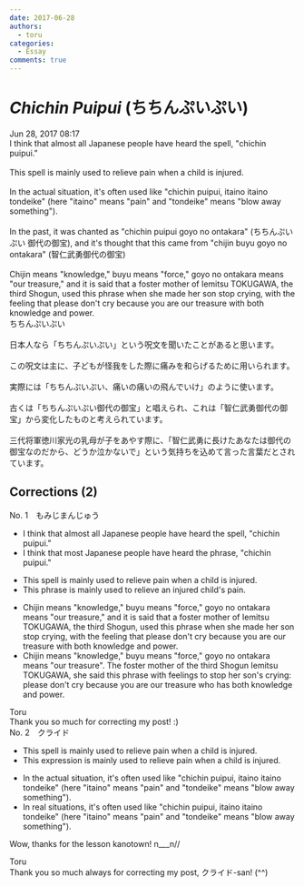```yaml
---
date: 2017-06-28
authors:
  - toru
categories:
  - Essay
comments: true
---
```


# <strong><em>Chichin Puipui</strong></em> (ちちんぷいぷい)
<div class="date">Jun 28, 2017 08:17</div>
<div id="post"><div id="body_show_ori">
I think that almost all Japanese people have heard the spell, "chichin puipui."<br/><br/>This spell is mainly used to relieve pain when a child is injured.<br/><br/>In the actual situation, it's often used like "chichin puipui, itaino itaino tondeike" (here "itaino" means "pain" and "tondeike" means "blow away something").<br/><br/>In the past, it was chanted as "chichin puipui goyo no ontakara" (ちちんぷいぷい 御代の御宝), and it's thought that this came from "chijin buyu goyo no ontakara" (智仁武勇御代の御宝)<br/><br/>Chijin means "knowledge," buyu means "force," goyo no ontakara means "our treasure," and it is said that a foster mother of Iemitsu TOKUGAWA, the third Shogun, used this phrase when she made her son stop crying, with the feeling that please don't cry because you are our treasure with both knowledge and power.
</div></div>

<!-- more -->

<div id="post_ja"><div id="body_show_mo">
ちちんぷいぷい<br/><br/>日本人なら「ちちんぷいぷい」という呪文を聞いたことがあると思います。<br/><br/>この呪文は主に、子どもが怪我をした際に痛みを和らげるために用いられます。<br/><br/>実際には「ちちんぷいぷい、痛いの痛いの飛んでいけ」のように使います。<br/><br/>古くは「ちちんぷいぷい御代の御宝」と唱えられ、これは「智仁武勇御代の御宝」から変化したものと考えられています。<br/><br/>三代将軍徳川家光の乳母が子をあやす際に、「智仁武勇に長けたあなたは御代の御宝なのだから、どうか泣かないで」という気持ちを込めて言った言葉だとされています。
</div></div>

## Corrections (2)
<div id="block"><div class="first_name"> No. 1　<span class="just_name">もみじまんじゅう</span></div><div id="block2">
<ul class="correction_field">
<li class="incorrect">I think that almost all Japanese people have heard the spell, "chichin puipui."</li>
<li class="corrected correct">
I think that most Japanese people have heard the phrase, "chichin puipui."
</li>
</ul>
<ul class="correction_field">
<li class="incorrect">This spell is mainly used to relieve pain when a child is injured.</li>
<li class="corrected correct">
This phrase is mainly used to relieve an injured child's pain.
</li>
</ul>
<ul class="correction_field">
<li class="incorrect">Chijin means "knowledge," buyu means "force," goyo no ontakara means "our treasure," and it is said that a foster mother of Iemitsu TOKUGAWA, the third Shogun, used this phrase when she made her son stop crying, with the feeling that please don't cry because you are our treasure with both knowledge and power.</li>
<li class="corrected correct">
Chijin means "knowledge," buyu means "force," goyo no ontakara means "our treasure". The foster mother of the third Shogun Iemitsu TOKUGAWA, she said this phrase with feelings to stop her son's crying: please don't cry because you are our treasure who has both knowledge and power.
</li>
</ul>
</div><div class="name"><span class="just_name">Toru</span><br>
Thank you so much for correcting my post! :)
</div>
</div>
<div id="block"><div class="first_name"> No. 2　<span class="just_name">クライド</span></div><div id="block2">
<ul class="correction_field">
<li class="incorrect">This spell is mainly used to relieve pain when a child is injured.</li>
<li class="corrected correct">
This <span class="f_blue">expression</span> is mainly used to relieve pain when a child is injured.
</li>
</ul>
<ul class="correction_field">
<li class="incorrect">In the actual situation, it's often used like "chichin puipui, itaino itaino tondeike" (here "itaino" means "pain" and "tondeike" means "blow away something").</li>
<li class="corrected correct">
<span class="f_blue">In real situations</span>, it's often used like "chichin puipui, itaino itaino tondeike" (here "itaino" means "pain" and "tondeike" means "blow away something").
</li>
</ul>
<p class="comment_small">
 Wow, thanks for the lesson kanotown! n___n//
</p>

</div><div class="name"><span class="just_name">Toru</span><br>
Thank you so much always for correcting my post, クライド-san! (^^)
</div>
</div>
